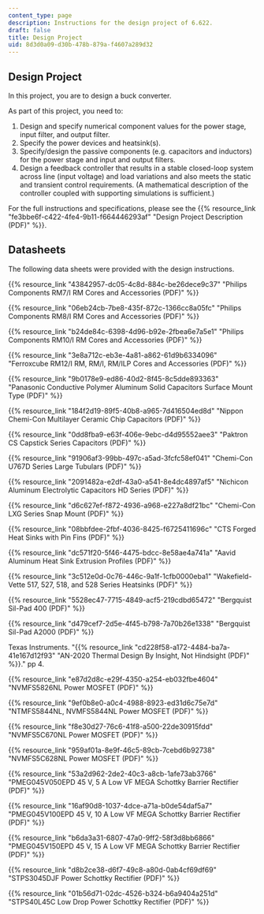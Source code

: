 ```yaml
---
content_type: page
description: Instructions for the design project of 6.622.
draft: false
title: Design Project
uid: 8d3d0a09-d30b-478b-879a-f4607a289d32
---
```

## Design Project

In this project, you are to design a buck converter. 

As part of this project, you need to:

1. Design and specify numerical component values for the power stage, input filter, and output filter.
2. Specify the power devices and heatsink(s).
3. Specify/design the passive components (e.g. capacitors and inductors) for the power stage and input and output filters.
4. Design a feedback controller that results in a stable closed-loop system across line (input voltage) and load variations and also meets the static and transient control requirements. (A mathematical description of the controller coupled with supporting simulations is sufficient.)

For the full instructions and specifications, please see the {{% resource_link "fe3bbe6f-c422-4fe4-9b11-f664446293af" "Design Project Description (PDF)" %}}.

## Datasheets

The following data sheets were provided with the design instructions.

{{% resource_link "43842957-dc05-4c8d-884c-be26dece9c37" "Philips Components RM7/I RM Cores and Accessories (PDF)" %}}

{{% resource_link "06eb24cb-7be8-435f-872c-1366cc8a05fc" "Philips Components RM8/I RM Cores and Accessories (PDF)" %}}

{{% resource_link "b24de84c-6398-4d96-b92e-2fbea6e7a5e1" "Philips Components RM10/I RM Cores and Accessories (PDF)" %}}

{{% resource_link "3e8a712c-eb3e-4a81-a862-61d9b6334096" "Ferroxcube RM12/I RM, RM/I, RM/ILP Cores and Accessories (PDF)" %}}

{{% resource_link "9b0178e9-ed86-40d2-8f45-8c5dde893363" "Panasonic Conductive Polymer Aluminum Solid Capacitors Surface Mount Type (PDF)" %}}

{{% resource_link "184f2d19-89f5-40b8-a965-7d416504ed8d" "Nippon Chemi-Con Multilayer Ceramic Chip Capacitors (PDF)" %}}

{{% resource_link "0dd8fba9-e63f-406e-9ebc-d4d95552aee3" "Paktron CS Capstick Series Capacitors (PDF)" %}}

{{% resource_link "91906af3-99bb-497c-a5ad-3fcfc58ef041" "Chemi-Con U767D Series Large Tubulars (PDF)" %}}

{{% resource_link "2091482a-e2df-43a0-a541-8e4dc4897af5" "Nichicon Aluminum Electrolytic Capacitors HD Series (PDF)" %}}

{{% resource_link "d6c627ef-f872-4936-a968-e227a8df21bc" "Chemi-Con LXG Series Snap Mount (PDF)" %}}

{{% resource_link "08bbfdee-2fbf-4036-8425-f6725411696c" "CTS Forged Heat Sinks with Pin Fins (PDF)" %}}

{{% resource_link "dc571f20-5f46-4475-bdcc-8e58ae4a741a" "Aavid Aluminum Heat Sink Extrusion Profiles (PDF)" %}}

{{% resource_link "3c512e0d-0c76-446c-9a1f-1cfb0000eba1" "Wakefield-Vette 517, 527, 518, and 528 Series Heatsinks (PDF)" %}}

{{% resource_link "5528ec47-7715-4849-acf5-219cdbd65472" "Bergquist Sil-Pad 400 (PDF)" %}}

{{% resource_link "d479cef7-2d5e-4f45-b798-7a70b26e1338" "Bergquist Sil-Pad A2000 (PDF)" %}}

Texas Instruments. "{{% resource_link "cd228f58-a172-4484-ba7a-41e167d12f93" "AN-2020 Thermal Design By Insight, Not Hindsight (PDF)" %}}." pp 4. 

{{% resource_link "e87d2d8c-e29f-4350-a254-eb032fbe4604" "NVMFS5826NL Power MOSFET (PDF)" %}}

{{% resource_link "9ef0b8e0-a0c4-4988-8923-ed31d6c75e7d" "NTMFS5844NL, NVMFS5844NL Power MOSFET (PDF)" %}}

{{% resource_link "f8e30d27-76c6-41f8-a500-22de30915fdd" "NVMFS5C670NL Power MOSFET (PDF)" %}}

{{% resource_link "959af01a-8e9f-46c5-89cb-7cebd6b92738" "NVMFS5C628NL Power MOSFET (PDF)" %}}

{{% resource_link "53a2d962-2de2-40c3-a8cb-1afe73ab3766" "PMEG045V050EPD 45 V, 5 A Low VF MEGA Schottky Barrier Rectifier (PDF)" %}}

{{% resource_link "16af90d8-1037-4dce-a71a-b0de54daf5a7" "PMEG045V100EPD 45 V, 10 A Low VF MEGA Schottky Barrier Rectifier (PDF)" %}}

{{% resource_link "b6da3a31-6807-47a0-9ff2-58f3d8bb6866" "PMEG045V150EPD 45 V, 15 A Low VF MEGA Schottky Barrier Rectifier (PDF)" %}}

{{% resource_link "d8b2ce38-d6f7-49c8-a80d-0ab4cf69df69" "STPS3045DJF Power Schottky Rectifier (PDF)" %}}

{{% resource_link "01b56d71-02dc-4526-b324-b6a9404a251d" "STPS40L45C Low Drop Power Schottky Rectifier (PDF)" %}}